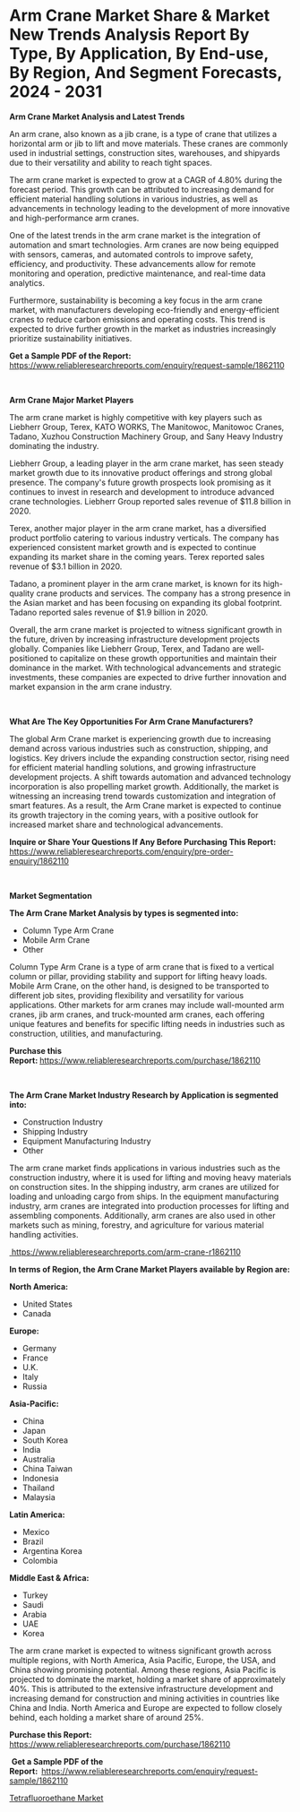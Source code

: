<p><h1>Arm Crane Market Share & Market New Trends Analysis Report By Type, By Application, By End-use, By Region, And Segment Forecasts, 2024 - 2031</h1></p><p><strong>Arm Crane Market Analysis and Latest Trends</strong></p>
<p><p>An arm crane, also known as a jib crane, is a type of crane that utilizes a horizontal arm or jib to lift and move materials. These cranes are commonly used in industrial settings, construction sites, warehouses, and shipyards due to their versatility and ability to reach tight spaces.</p><p>The arm crane market is expected to grow at a CAGR of 4.80% during the forecast period. This growth can be attributed to increasing demand for efficient material handling solutions in various industries, as well as advancements in technology leading to the development of more innovative and high-performance arm cranes.</p><p>One of the latest trends in the arm crane market is the integration of automation and smart technologies. Arm cranes are now being equipped with sensors, cameras, and automated controls to improve safety, efficiency, and productivity. These advancements allow for remote monitoring and operation, predictive maintenance, and real-time data analytics.</p><p>Furthermore, sustainability is becoming a key focus in the arm crane market, with manufacturers developing eco-friendly and energy-efficient cranes to reduce carbon emissions and operating costs. This trend is expected to drive further growth in the market as industries increasingly prioritize sustainability initiatives.</p></p>
<p><strong>Get a Sample PDF of the Report:&nbsp;</strong> <a href="https://www.reliableresearchreports.com/enquiry/request-sample/1862110">https://www.reliableresearchreports.com/enquiry/request-sample/1862110</a></p>
<p>&nbsp;</p>
<p><strong>Arm Crane Major Market Players</strong></p>
<p><p>The arm crane market is highly competitive with key players such as Liebherr Group, Terex, KATO WORKS, The Manitowoc, Manitowoc Cranes, Tadano, Xuzhou Construction Machinery Group, and Sany Heavy Industry dominating the industry. </p><p>Liebherr Group, a leading player in the arm crane market, has seen steady market growth due to its innovative product offerings and strong global presence. The company's future growth prospects look promising as it continues to invest in research and development to introduce advanced crane technologies. Liebherr Group reported sales revenue of $11.8 billion in 2020.</p><p>Terex, another major player in the arm crane market, has a diversified product portfolio catering to various industry verticals. The company has experienced consistent market growth and is expected to continue expanding its market share in the coming years. Terex reported sales revenue of $3.1 billion in 2020.</p><p>Tadano, a prominent player in the arm crane market, is known for its high-quality crane products and services. The company has a strong presence in the Asian market and has been focusing on expanding its global footprint. Tadano reported sales revenue of $1.9 billion in 2020.</p><p>Overall, the arm crane market is projected to witness significant growth in the future, driven by increasing infrastructure development projects globally. Companies like Liebherr Group, Terex, and Tadano are well-positioned to capitalize on these growth opportunities and maintain their dominance in the market. With technological advancements and strategic investments, these companies are expected to drive further innovation and market expansion in the arm crane industry.</p></p>
<p>&nbsp;</p>
<p><strong>What Are The Key Opportunities For Arm Crane Manufacturers?</strong></p>
<p><p>The global Arm Crane market is experiencing growth due to increasing demand across various industries such as construction, shipping, and logistics. Key drivers include the expanding construction sector, rising need for efficient material handling solutions, and growing infrastructure development projects. A shift towards automation and advanced technology incorporation is also propelling market growth. Additionally, the market is witnessing an increasing trend towards customization and integration of smart features. As a result, the Arm Crane market is expected to continue its growth trajectory in the coming years, with a positive outlook for increased market share and technological advancements.</p></p>
<p><strong>Inquire or Share Your Questions If Any Before Purchasing This Report:</strong> <a href="https://www.reliableresearchreports.com/enquiry/pre-order-enquiry/1862110">https://www.reliableresearchreports.com/enquiry/pre-order-enquiry/1862110</a></p>
<p>&nbsp;</p>
<p><strong>Market Segmentation</strong></p>
<p><strong>The Arm Crane Market Analysis by types is segmented into:</strong></p>
<p><ul><li>Column Type Arm Crane</li><li>Mobile Arm Crane</li><li>Other</li></ul></p>
<p><p>Column Type Arm Crane is a type of arm crane that is fixed to a vertical column or pillar, providing stability and support for lifting heavy loads. Mobile Arm Crane, on the other hand, is designed to be transported to different job sites, providing flexibility and versatility for various applications. Other markets for arm cranes may include wall-mounted arm cranes, jib arm cranes, and truck-mounted arm cranes, each offering unique features and benefits for specific lifting needs in industries such as construction, utilities, and manufacturing.</p></p>
<p><strong>Purchase this Report:&nbsp;</strong><a href="https://www.reliableresearchreports.com/purchase/1862110">https://www.reliableresearchreports.com/purchase/1862110</a></p>
<p>&nbsp;</p>
<p><strong>The Arm Crane Market Industry Research by Application is segmented into:</strong></p>
<p><ul><li>Construction Industry</li><li>Shipping Industry</li><li>Equipment Manufacturing Industry</li><li>Other</li></ul></p>
<p><p>The arm crane market finds applications in various industries such as the construction industry, where it is used for lifting and moving heavy materials on construction sites. In the shipping industry, arm cranes are utilized for loading and unloading cargo from ships. In the equipment manufacturing industry, arm cranes are integrated into production processes for lifting and assembling components. Additionally, arm cranes are also used in other markets such as mining, forestry, and agriculture for various material handling activities.</p></p>
<p><a href="https://www.reliableresearchreports.com/arm-crane-r1862110">&nbsp;https://www.reliableresearchreports.com/arm-crane-r1862110</a></p>
<p><strong>In terms of Region, the Arm Crane Market Players available by Region are:</strong></p>
<p>
    <p> <strong> North America: </strong>
        <ul>
            <li>United States</li>
            <li>Canada</li>
        </ul>
        </p> 
    <p> <strong> Europe: </strong>
        <ul>
            <li>Germany</li>
            <li>France</li>
            <li>U.K.</li>
            <li>Italy</li>
            <li>Russia</li>
        </ul>
        </p> 
    <p> <strong> Asia-Pacific: </strong>
        <ul>
            <li>China</li>
            <li>Japan</li>
            <li>South Korea</li>
            <li>India</li>
            <li>Australia</li>
            <li>China Taiwan</li>
            <li>Indonesia</li>
            <li>Thailand</li>
            <li>Malaysia</li>
        </ul>
        </p> 
    <p> <strong> Latin America: </strong>
        <ul>
            <li>Mexico</li>
            <li>Brazil</li>
            <li>Argentina Korea</li>
            <li>Colombia</li>
        </ul>
        </p> 
    <p> <strong> Middle East & Africa: </strong>
        <ul>
            <li>Turkey</li>
            <li>Saudi</li>
            <li>Arabia</li>
            <li>UAE</li>
            <li>Korea</li>
        </ul>
    </p>
    </p>
<p><p>The arm crane market is expected to witness significant growth across multiple regions, with North America, Asia Pacific, Europe, the USA, and China showing promising potential. Among these regions, Asia Pacific is projected to dominate the market, holding a market share of approximately 40%. This is attributed to the extensive infrastructure development and increasing demand for construction and mining activities in countries like China and India. North America and Europe are expected to follow closely behind, each holding a market share of around 25%.</p></p>
<p><strong>Purchase this Report: </strong><a href="https://www.reliableresearchreports.com/purchase/1862110">https://www.reliableresearchreports.com/purchase/1862110</a></p>
<p>&nbsp;<strong>Get a Sample PDF of the Report:&nbsp;&nbsp;</strong><a href="https://www.reliableresearchreports.com/enquiry/request-sample/1862110">https://www.reliableresearchreports.com/enquiry/request-sample/1862110</a></p>
<p><strong></strong></p>
<p><p><a href="https://chivalrous-flock-a86.notion.site/Tetrafluoroethane-Market-Centers-on-Aspects-such-as-Market-Growth-Market-Share-Market-Opportunity--cb1ab892a8ad4e34bc86993d0b747334">Tetrafluoroethane Market</a></p></p>